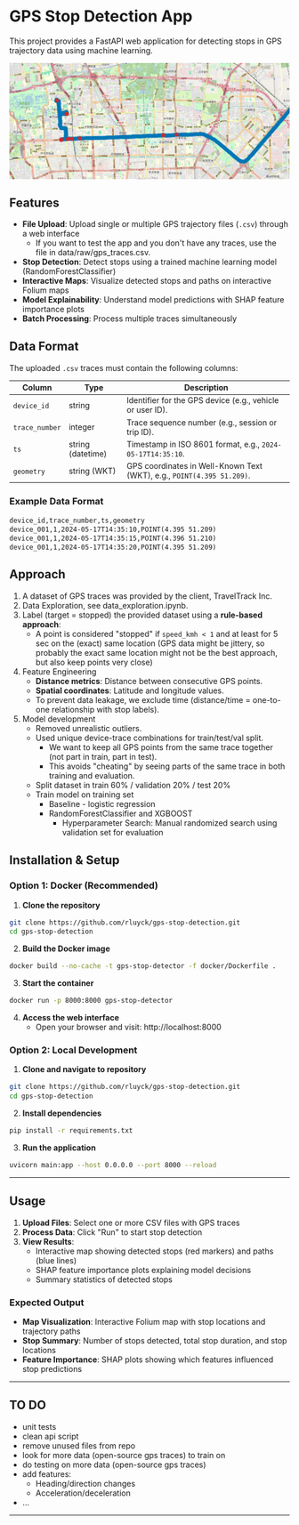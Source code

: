 # GPS Stop Detection App

This project provides a FastAPI web application for detecting stops in GPS trajectory data using machine learning. 

<img src="api/static/stops_example.png" alt="Example of GPS stops detection" width="600" style="display: block; margin: 0 left;"/>

## Features

- **File Upload**: Upload single or multiple GPS trajectory files (`.csv`) through a web interface
   - If you want to test the app and you don't have any traces, use the file in data/raw/gps_traces.csv.
- **Stop Detection**: Detect stops using a trained machine learning model (RandomForestClassifier)
- **Interactive Maps**: Visualize detected stops and paths on interactive Folium maps
- **Model Explainability**: Understand model predictions with SHAP feature importance plots
- **Batch Processing**: Process multiple traces simultaneously

## Data Format

The uploaded `.csv` traces must contain the following columns:

| Column         | Type              | Description                                                                 |
|----------------|-------------------|-----------------------------------------------------------------------------|
| `device_id`    | string            | Identifier for the GPS device (e.g., vehicle or user ID).                  |
| `trace_number` | integer           | Trace sequence number (e.g., session or trip ID).                          |
| `ts       `    | string (datetime) | Timestamp in ISO 8601 format, e.g., `2024-05-17T14:35:10`.                 |
| `geometry`     | string (WKT)      | GPS coordinates in Well-Known Text (WKT), e.g., `POINT(4.395 51.209)`.     |

### Example Data Format
```csv
device_id,trace_number,ts,geometry
device_001,1,2024-05-17T14:35:10,POINT(4.395 51.209)
device_001,1,2024-05-17T14:35:15,POINT(4.396 51.210)
device_001,1,2024-05-17T14:35:20,POINT(4.395 51.209)
```
## Approach

1. A dataset of GPS traces was provided by the client, TravelTrack Inc.
2. Data Exploration, see data_exploration.ipynb.
3. Label (target = stopped) the provided dataset using a **rule-based approach**:
   - A point is considered "stopped" if `speed_kmh < 1` and at least for 5 sec on the (exact) same location (GPS data might be jittery, so probably the exact same location might not be the best approach, but also keep points very close)
4. Feature Engineering
   - **Distance metrics**: Distance between consecutive GPS points.
   - **Spatial coordinates**: Latitude and longitude values.
   - To prevent data leakage, we exclude time (distance/time = one-to-one relationship with stop labels).
5. Model development
   - Removed unrealistic outliers.
   - Used unique device-trace combinations for train/test/val split.
      - We want to keep all GPS points from the same trace together (not part in train, part in test).
      - This avoids "cheating" by seeing parts of the same trace in both training and evaluation.
   - Split dataset in train 60% / validation 20% / test 20%
   - Train model on training set
      - Baseline - logistic regression
      - RandomForestClassifier and XGBOOST
         - Hyperparameter Search: Manual randomized search using validation set for evaluation

## Installation & Setup

### Option 1: Docker (Recommended)

1. **Clone the repository**
```bash
git clone https://github.com/rluyck/gps-stop-detection.git
cd gps-stop-detection
```

2. **Build the Docker image**
```bash
docker build --no-cache -t gps-stop-detector -f docker/Dockerfile .
```

3. **Start the container**
```bash
docker run -p 8000:8000 gps-stop-detector
```

4. **Access the web interface**
   - Open your browser and visit: http://localhost:8000

### Option 2: Local Development

1. **Clone and navigate to repository**
```bash
git clone https://github.com/rluyck/gps-stop-detection.git
cd gps-stop-detection
```

2. **Install dependencies**
```bash
pip install -r requirements.txt
```

3. **Run the application**
```bash
uvicorn main:app --host 0.0.0.0 --port 8000 --reload
```

---

## Usage

1. **Upload Files**: Select one or more CSV files with GPS traces
2. **Process Data**: Click "Run" to start stop detection
3. **View Results**: 
   - Interactive map showing detected stops (red markers) and paths (blue lines)
   - SHAP feature importance plots explaining model decisions
   - Summary statistics of detected stops

### Expected Output
- **Map Visualization**: Interactive Folium map with stop locations and trajectory paths
- **Stop Summary**: Number of stops detected, total stop duration, and stop locations
- **Feature Importance**: SHAP plots showing which features influenced stop predictions

---

## TO DO

- unit tests
- clean api script
- remove unused files from repo
- look for more data (open-source gps traces) to train on
- do testing on more data (open-source gps traces)
- add features: 
   - Heading/direction changes
   - Acceleration/deceleration
- ...

---
